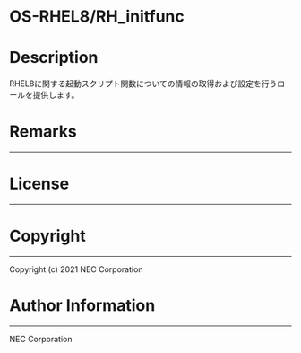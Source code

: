 OS-RHEL8/RH_initfunc
=======================================================
# Description
RHEL8に関する起動スクリプト関数についての情報の取得および設定を行うロールを提供します。

# Remarks
-------

# License
-------

# Copyright
---------
Copyright (c) 2021 NEC Corporation

# Author Information
------------------
NEC Corporation
